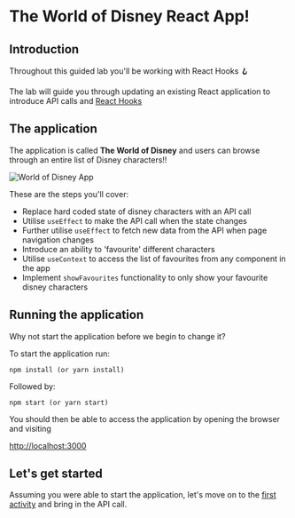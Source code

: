 # The World of Disney React App!

## Introduction

Throughout this guided lab you'll be working with React Hooks 🪝

The lab will guide you through updating an existing React application to introduce API calls and [React Hooks](https://beta.reactjs.org/reference/react)

## The application

The application is called **The World of Disney** and users can browse through an entire list of Disney characters!!

![World of Disney App](./docs/images/initial_app.png "Disney Application")

These are the steps you'll cover:

-   Replace hard coded state of disney characters with an API call
-   Utilise `useEffect` to make the API call when the state changes
-   Further utilise `useEffect` to fetch new data from the API when page navigation changes
-   Introduce an ability to 'favourite' different characters
-   Utilise `useContext` to access the list of favourites from any component in the app
-   Implement `showFavourites` functionality to only show your favourite disney characters

## Running the application

Why not start the application before we begin to change it?

To start the application run:

```
npm install (or yarn install)
```

Followed by:

```
npm start (or yarn start)
```

You should then be able to access the application by opening the browser and visiting

[http://localhost:3000](http://localhost:3000)

## Let's get started

Assuming you were able to start the application, let's move on to the [first activity](./docs/activity_1.md) and bring in the API call.
